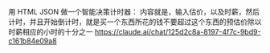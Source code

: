 用 HTML JSON 做一个智能决策计时器：
内容就是，输入估价，以及时薪，然后计时，并且开始倒计时，就是买一个东西所花的钱不要超过这个东西的预估价除以时薪相应的小时的十分之一
https://claude.ai/chat/125d2c8a-8197-4f7c-9bd9-c161b84e09a8

